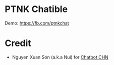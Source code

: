 # PTNK Chatible
Demo: https://fb.com/ptnkchat

# Credit
- Nguyen Xuan Son (a.k.a Nui) for [Chatbot CHN](https://github.com/ngxson/chatbot-cnh)